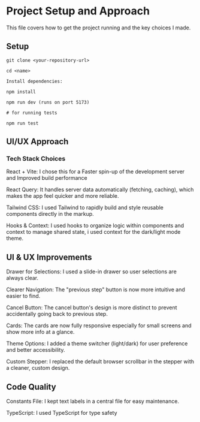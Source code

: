 # Project Setup and Approach

This file covers how to get the project running and the key  choices I made.

## Setup

```
git clone <your-repository-url>

cd <name>

Install dependencies:

npm install

npm run dev (runs on port 5173)

# for running tests

npm run test
```

## UI/UX Approach

### Tech Stack Choices

React + Vite: I chose this for a Faster spin-up of the development server and Improved build performance

React Query: It handles server data automatically (fetching, caching), which makes the app feel quicker and more reliable.

Tailwind CSS: I used Tailwind to rapidly build and style reusable components directly in the markup.

Hooks & Context: I used hooks to organize logic within components and context to manage shared state, i used context for the dark/light mode theme.

## UI & UX Improvements

Drawer for Selections: I used a slide-in drawer so user selections are always clear.

Clearer Navigation: The "previous step" button is now more intuitive and easier to find.

Cancel Button: The cancel button's design is more distinct to prevent accidentally going back to previous step.

Cards: The cards are now fully responsive especially for small screens and show more info at a glance.

Theme Options: I added a theme switcher (light/dark) for user preference and better accessibility.

Custom Stepper: I replaced the default browser scrollbar in the stepper with a cleaner, custom design.

## Code Quality

Constants File: I kept text labels in a central file for easy maintenance.

TypeScript: I used TypeScript for type safety
